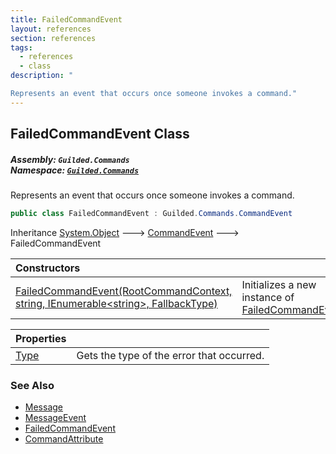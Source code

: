 ```yaml
---
title: FailedCommandEvent
layout: references
section: references
tags:
  - references
  - class
description: "

Represents an event that occurs once someone invokes a command."
---
```


## FailedCommandEvent Class
##### **Assembly:** `Guilded.Commands`<br/>**Namespace:** [`Guilded.Commands`](Guilded.Commands 'Guilded.Commands')

Represents an event that occurs once someone invokes a command.

```csharp
public class FailedCommandEvent : Guilded.Commands.CommandEvent
```

Inheritance [System.Object](https://docs.microsoft.com/en-us/dotnet/api/System.Object 'System.Object') &#129106; [CommandEvent](CommandEvent 'Guilded.Commands.CommandEvent') &#129106; FailedCommandEvent

| Constructors | |
| :--- | :--- |
| [FailedCommandEvent(RootCommandContext, string, IEnumerable&lt;string&gt;, FallbackType)](FailedCommandEvent.FailedCommandEvent(RootCommandContext,string,IEnumerable_string_,FallbackType) 'Guilded.Commands.FailedCommandEvent.FailedCommandEvent(Guilded.Commands.RootCommandContext, string, System.Collections.Generic.IEnumerable<string>, Guilded.Commands.FallbackType)') | Initializes a new instance of [FailedCommandEvent](FailedCommandEvent 'Guilded.Commands.FailedCommandEvent'). |

| Properties | |
| :--- | :--- |
| [Type](FailedCommandEvent.Type 'Guilded.Commands.FailedCommandEvent.Type') | Gets the type of the error that occurred. |

### See Also
- [Message](Message 'Guilded.Base.Content.Message')
- [MessageEvent](MessageEvent 'Guilded.Base.Events.MessageEvent')
- [FailedCommandEvent](FailedCommandEvent 'Guilded.Commands.FailedCommandEvent')
- [CommandAttribute](CommandAttribute 'Guilded.Commands.CommandAttribute')